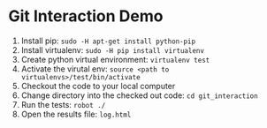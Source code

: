 # Git Interaction Demo

1) Install pip: `sudo -H apt-get install python-pip`
2) Install virtualenv: `sudo -H pip install virtualenv`
3) Create python virtual environment: `virtualenv test`
4) Activate the virutal env: `source <path to virtualenvs>/test/bin/activate`
5) Checkout the code to your local computer
6) Change directory into the checked out code: `cd git_interaction`
7) Run the tests: `robot ./`
8) Open the results file: `log.html`
